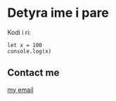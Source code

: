 # Detyra ime i pare

Kodi i ri:

    let x = 100
    console.log(x)

## Contact me

[my email](mail%20to:%20meloss.berisha@gmail.com)
